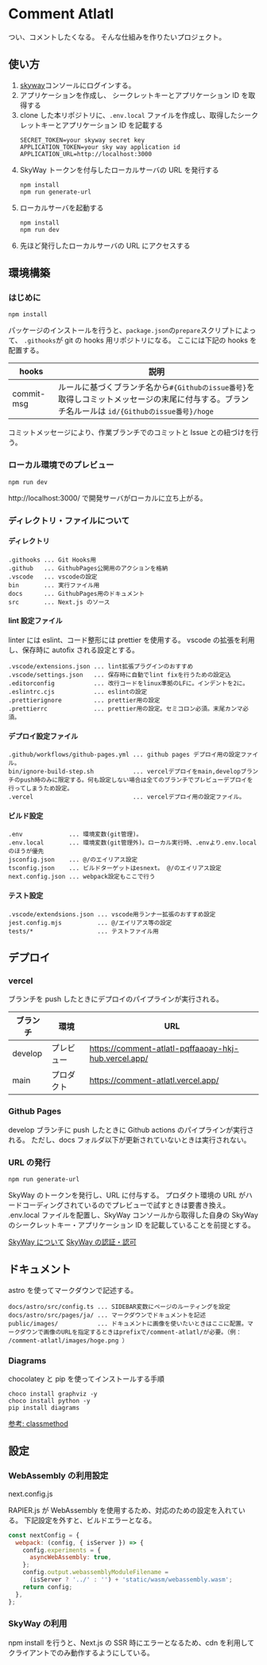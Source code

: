 # Comment Atlatl

つい、コメントしたくなる。
そんな仕組みを作りたいプロジェクト。

## 使い方

1.  [skyway](https://console.skyway.ntt.com/login)コンソールにログインする。
1.  アプリケーションを作成し、 シークレットキーとアプリケーション ID を取得する
1.  clone した本リポジトリに、`.env.local` ファイルを作成し、取得したシークレットキーとアプリケーション ID を記載する
    ```
    SECRET_TOKEN=your skyway secret key
    APPLICATION_TOKEN=your sky way application id
    APPLICATION_URL=http://localhost:3000
    ```
1.  SkyWay トークンを付与したローカルサーバの URL を発行する
    ```
    npm install
    npm run generate-url
    ```
1.  ローカルサーバを起動する
    ```
    npm install
    npm run dev
    ```
1.  先ほど発行したローカルサーバの URL にアクセスする

## 環境構築

### はじめに

```
npm install
```

パッケージのインストールを行うと、`package.json`の`prepare`スクリプトによって、
`.githooks`が git の hooks 用リポジトリになる。
ここには下記の hooks を配置する。

| hooks      | 説明                                                                                                                                           |
| ---------- | ---------------------------------------------------------------------------------------------------------------------------------------------- |
| commit-msg | ルールに基づくブランチ名から`#{Githubのissue番号}`を取得しコミットメッセージの末尾に付与する。ブランチ名ルールは `id/{Githubのissue番号}/hoge` |

コミットメッセージにより、作業ブランチでのコミットと Issue との紐づけを行う。

### ローカル環境でのプレビュー

```
npm run dev
```

http://localhost:3000/ で開発サーバがローカルに立ち上がる。

### ディレクトリ・ファイルについて

#### ディレクトリ

```
.githooks ... Git Hooks用
.github   ... GithubPages公開用のアクションを格納
.vscode   ... vscodeの設定
bin       ... 実行ファイル用
docs      ... GithubPages用のドキュメント
src       ... Next.js のソース
```

#### lint 設定ファイル

linter には eslint、コード整形には prettier を使用する。
vscode の拡張を利用し、保存時に autofix される設定とする。

```
.vscode/extensions.json ... lint拡張プラグインのおすすめ
.vscode/settings.json   ... 保存時に自動でlint fixを行うための設定込
.editorconfig           ... 改行コードをlinux準拠のLFに。インデントを2に。
.eslintrc.cjs           ... eslintの設定
.prettierignore         ... prettier用の設定
.prettierrc             ... prettier用の設定。セミコロン必須。末尾カンマ必須。
```

#### デプロイ設定ファイル

```
.github/workflows/github-pages.yml ... github pages デプロイ用の設定ファイル。
bin/ignore-build-step.sh           ... vercelデプロイをmain,developブランチのpush時のみに限定する。何も設定しない場合は全てのブランチでプレビューデプロイを行ってしまうため設定。
.vercel                            ... vercelデプロイ用の設定ファイル。
```

#### ビルド設定

```
.env             ... 環境変数(git管理)。
.env.local       ... 環境変数(git管理外)。ローカル実行時、.envより.env.localのほうが優先
jsconfig.json    ... @/のエイリアス設定
tsconfig.json    ... ビルドターゲットはesnext。 @/のエイリアス設定
next.config.json ... webpack設定もここで行う
```

#### テスト設定

```
.vscode/extendsions.json ... vscode用ランナー拡張のおすすめ設定
jest.config.mjs          ... @/エイリアス等の設定
tests/*                  ... テストファイル用
```

## デプロイ

### vercel

ブランチを push したときにデプロイのパイプラインが実行される。

| ブランチ | 環境       | URL                                                  |
| -------- | ---------- | ---------------------------------------------------- |
| develop  | プレビュー | https://comment-atlatl-pqffaaoay-hkj-hub.vercel.app/ |
| main     | プロダクト | https://comment-atlatl.vercel.app/                   |

### Github Pages

develop ブランチに push したときに Github actions のパイプラインが実行される。
ただし、docs フォルダ以下が更新されていないときは実行されない。

### URL の発行

```
npm run generate-url
```

SkyWay のトークンを発行し、URL に付与する。
プロダクト環境の URL がハードコーディングされているのでプレビューで試すときは要書き換え。
.env.local ファイルを配置し、SkyWay コンソールから取得した自身の SkyWay のシークレットキー・アプリケーション ID を記載していることを前提とする。

[SkyWay について](https://skyway.ntt.com/ja/docs/user-guide/introduction/)
[SkyWay の認証・認可](https://skyway.ntt.com/ja/docs/user-guide/authentication/)

## ドキュメント

astro を使ってマークダウンで記述する。

```
docs/astro/src/config.ts ... SIDEBAR変数にページのルーティングを設定
docs/astro/src/pages/ja/ ... マークダウンでドキュメントを記述
public/images/           ... ドキュメントに画像を使いたいときはここに配置。マークダウンで画像のURLを指定するときはprefixで/comment-atlatl/が必要。（例： /comment-atlatl/images/hoge.png ）
```

### Diagrams

chocolatey と pip を使ってインストールする手順

```
choco install graphviz -y
choco install python -y
pip install diagrams
```

[参考: classmethod](https://dev.classmethod.jp/articles/diagrams-introduction/)

## 設定

### WebAssembly の利用設定

next.config.js

RAPIER.js が WebAssembly を使用するため、対応のための設定を入れている。
下記設定を外すと、ビルドエラーとなる。

```js
const nextConfig = {
  webpack: (config, { isServer }) => {
    config.experiments = {
      asyncWebAssembly: true,
    };
    config.output.webassemblyModuleFilename =
      (isServer ? '../' : '') + 'static/wasm/webassembly.wasm';
    return config;
  },
};
```

### SkyWay の利用

npm install を行うと、Next.js の SSR 時にエラーとなるため、cdn を利用してクライアントでのみ動作するようにしている。
